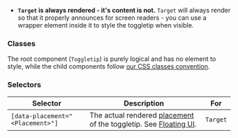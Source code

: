 - **`Target` is always rendered - it's content is not.** `Target` will always render so that it properly announces for screen readers - you can use a wrapper element inside it to style the toggletip when visible.

### Classes

The root component (`Toggletip`) is purely logical and has no element to style, while the child components follow [our CSS classes convention](to:styling).

### Selectors

| Selector                         | Description                                                                                                                                     | For      |
| -------------------------------- | ----------------------------------------------------------------------------------------------------------------------------------------------- | -------- |
| `[data-placement="<Placement>"]` | The actual rendered [placement](https://floating-ui.com/docs/tutorial#placements) of the toggletip. See [Floating UI](https://floating-ui.com). | `Target` |
